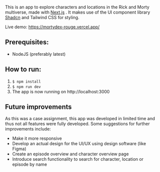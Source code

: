 This is an app to explore characters and locations in the Rick and Morty multiverse, made with [Next.js](https://nextjs.org) . It makes use of the UI component library [Shadcn](https://ui.shadcn.com/) and Tailwind CSS for styling.

Live demo: https://mortydex-rouge.vercel.app/

## Prerequisites:
- NodeJS (preferably latest)

## How to run:
1.  ```$ npm install```
2. ```$ npm run dev```
3. The app is now running on http://localhost:3000

## Future improvements
As this was a case assignment, this app was developed in limited time and thus not all features were fully developed. Some suggestions for further improvements include:
- Make it more responsive
- Develop an actual design for the UI/UX using design software (like Figma)
- Create an episode overview and character overview page
- Introduce search functionality to search for character, location or episode by name

